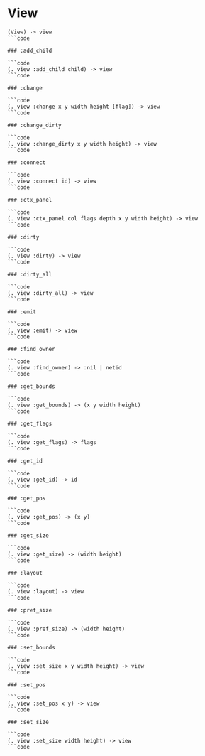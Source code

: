 # View

```code
(View) -> view
```code

### :add_child

```code
(. view :add_child child) -> view
```code

### :change

```code
(. view :change x y width height [flag]) -> view
```code

### :change_dirty

```code
(. view :change_dirty x y width height) -> view
```code

### :connect

```code
(. view :connect id) -> view
```code

### :ctx_panel

```code
(. view :ctx_panel col flags depth x y width height) -> view
```code

### :dirty

```code
(. view :dirty) -> view
```code

### :dirty_all

```code
(. view :dirty_all) -> view
```code

### :emit

```code
(. view :emit) -> view
```code

### :find_owner

```code
(. view :find_owner) -> :nil | netid
```code

### :get_bounds

```code
(. view :get_bounds) -> (x y width height)
```code

### :get_flags

```code
(. view :get_flags) -> flags
```code

### :get_id

```code
(. view :get_id) -> id
```code

### :get_pos

```code
(. view :get_pos) -> (x y)
```code

### :get_size

```code
(. view :get_size) -> (width height)
```code

### :layout

```code
(. view :layout) -> view
```code

### :pref_size

```code
(. view :pref_size) -> (width height)
```code

### :set_bounds

```code
(. view :set_size x y width height) -> view
```code

### :set_pos

```code
(. view :set_pos x y) -> view
```code

### :set_size

```code
(. view :set_size width height) -> view
```code


